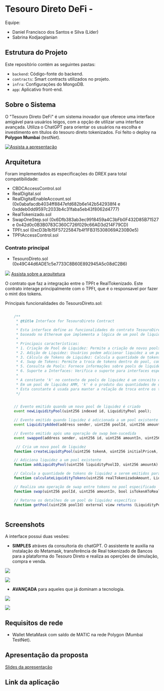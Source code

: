 # Tesouro Direto DeFi -
Equipe: 
- Daniel Francisco dos Santos e Silva (Líder)
- Sabrina Kodjaoglanian

## Estrutura do Projeto
Este repositório contém as seguintes pastas:

- `backend`: Código-fonte do backend.
- `contracts`: Smart contracts utilizados no projeto.
- `infra`: Configurações do MongoDB.
- `app`: Aplicativo front-end.

## Sobre o Sistema
O "Tesouro Direto DeFi" é um sistema inovador que oferece uma interface amigável para usuários leigos, com a opção de utilizar uma interface avançada. Utiliza o ChatGPT para orientar os usuários na escolha e investimento em títulos do tesouro direto tokenizados.
Foi feito o deploy na **Polygon Mumbai** (testNet).

[![Assista a apresentação](youtube.png)](https://youtu.be/vt5fpE0bzSY)

## Arquitetura

Foram implementados as especificações do DREX para total compatibilidade:
- CBDCAccessControl.sol
- RealDigital.sol
- RealDigitalEnableAccount.sol (0x0abafacdb4034ff8847efd682b6e142b542938f4 e 0xddeb0dd9597c2033b4c31faba5eb43f8062d4777)
- RealTokenizado.sol
- SwapOneStep.sol (0x6Dfb383ab3ec9918459a4C3bFb0F432D85B71527 e 0x42d0c0B3B0783C360C726f029c66AD3d214F79CD)
- TPFt.sol (0xcD3b1b15F57225847b4f1FB315308069A230B0e5)
- TPFtAccessControl.sol

### Contrato principal
-  TesouroDireto.sol (0x49C44d6ADE1c5e7733C8B60E892945A5c08dC2B6)
     

![](arquitetura.png)
[Assista sobre a arquitetura](https://youtu.be/fCVa9RbYejA)





O contrato que faz a integração entre o TPFt e RealTokenizado. Este contrato interage principalmente com o TPFt, que é o responsavel por fazer o mint dos tokens.

Principais funcionalidades do TesouroDireto.sol:

```typescript

    /**
     * @title Interface for TesouroDireto Contract
     *
     * Esta interface define as funcionalidades do contrato TesouroDireto, um contrato inteligente
     * baseado no Ethereum que implementa a lógica de um pool de liquidez para troca de tokens.
     *
     * Principais características:
     * 1. Criação de Pool de Liquidez: Permite a criação de novos pools de liquidez com parâmetros específicos.
     * 2. Adição de Liquidez: Usuários podem adicionar liquidez a um pool existente, recebendo tokens de liquidez em troca.
     * 3. Cálculo de Tokens de Liquidez: Calcula a quantidade de tokens de liquidez a serem emitidos com base no valor depositado no pool.
     * 4. Swap de Tokens: Permite a troca de tokens dentro do pool, com taxas de swap aplicáveis.
     * 5. Consulta de Pools: Fornece informações sobre pools de liquidez específicos.
     * 6. Suporte a Interfaces: Verifica o suporte para interfaces específicas pelo contrato.
     *
     * A constante 'k' no contexto de pools de liquidez é um conceito chave nos Automated Market Makers (AMMs).
     * Em um pool de liquidez AMM, 'k' é o produto das quantidades de dois tipos de tokens no pool (k = tokenA * tokenB).
     * Esta constante é usada para manter a relação de troca entre os tokens, garantindo que o pool permaneça balanceado.
     */


    // Evento emitido quando um novo pool de liquidez é criado
    event newLiquidityPool(uint256 indexed id, LiquidityPool pool);

    // Evento emitido quando liquidez é adicionada a um pool existente
    event LiquidityAdded(address sender, uint256 poolId, uint256 amountTokenA, uint256 amountRealTokenizado, uint256 amountLiquidity);

    // Evento emitido após uma operação de swap bem-sucedida
    event swapped(address sender, uint256 id, uint256 amountIn, uint256 amountOut, bool isTokenAToRealDigital, uint256 newPrice);

     // Cria um novo pool de liquidez
    function createLiquidtyPool(uint256 tokenA, uint256 initialPriceA, uint256 swapFee) external;

    // Adiciona liquidez a um pool existente
    function addLiquidtyPool(uint256 liquidityPoolID, uint256 amountA) external;

    // Calcula a quantidade de tokens de liquidez a serem emitidos para um determinado valor de depósito
    function calculateLiquidityTokens(uint256 realTokenizadoAmount, LiquidityPool memory pool) external pure returns (uint256);

    // Realiza uma operação de swap entre tokens no pool especificado
    function swap(uint256 poolId, uint256 amountIn, bool isTokenAToRealDigital, uint256 minAmountOut) external;

    // Retorna os detalhes de um pool de liquidez específico
    function getPool(uint256 poolId) external view returns (LiquidityPool memory);
    
```
## Screenshots
A interface possui duas vesões:
 - **SIMPLES** atráves da consultoria do chatGPT. O assistente te auxilia na instalação do Metamask, transferência de Real tokenizado de Bancos para a plataforma do Tesouro Direto e realiza as operções de simulação, compra e venda.

![](gpt.png)

![](saque.png)

- **AVANÇADA** para aqueles que já dominam a tecnologia.

![](swap.png)

![](pool-liquidez.png)

## Requisitos de rede
- Wallet MetaMask com saldo de MATIC na rede Polygon (Mumbai TestNet).

## Apresentação da proposta

[Slides da apresentação](tesouroDefi.pdf)

## Link da aplicação

